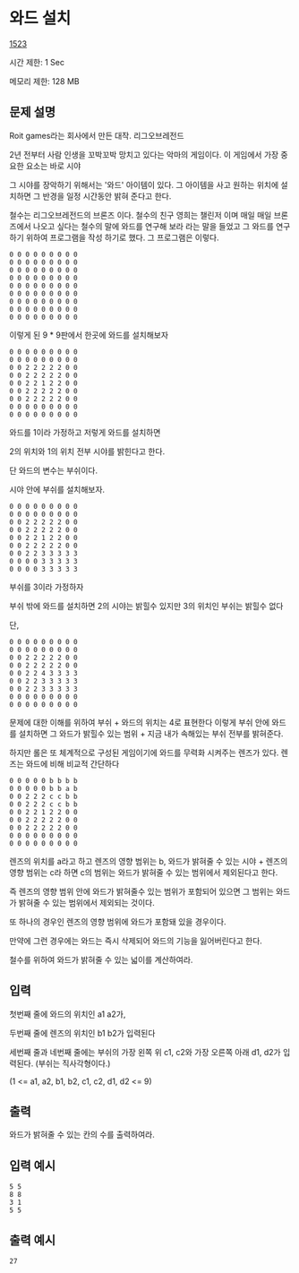 # 와드 설치

[1523](http://codeup.kr/problem.php?id=1523)

시간 제한: 1 Sec

메모리 제한: 128 MB



## 문제 설명

Roit games라는 회사에서 만든 대작. 리그오브레전드

2년 전부터 사람 인생을 꼬박꼬박 망치고 있다는 악마의 게임이다. 이 게임에서 가장 중요한 요소는 바로 시야

그 시야를 장악하기 위해서는 '와드' 아이템이 있다. 그 아이템을 사고 원하는 위치에 설치하면 그 반경을 일정 시간동안 밝혀 준다고 한다.

철수는 리그오브레전드의 브론즈 이다. 철수의 친구 영희는 챌린저 이며 매일 매일 브론즈에서 나오고 싶다는 철수의 말에 와드를  연구해 보라 라는 말을 들었고 그 와드를 연구하기 위하여 프로그램을 작성 하기로 했다.  그 프로그램은 이렇다.

```
0 0 0 0 0 0 0 0 0
0 0 0 0 0 0 0 0 0
0 0 0 0 0 0 0 0 0
0 0 0 0 0 0 0 0 0
0 0 0 0 0 0 0 0 0
0 0 0 0 0 0 0 0 0
0 0 0 0 0 0 0 0 0
0 0 0 0 0 0 0 0 0
0 0 0 0 0 0 0 0 0
```

이렇게 된 9 * 9판에서 한곳에 와드를 설치해보자

```
0 0 0 0 0 0 0 0 0
0 0 0 0 0 0 0 0 0
0 0 2 2 2 2 2 0 0
0 0 2 2 2 2 2 0 0
0 0 2 2 1 2 2 0 0
0 0 2 2 2 2 2 0 0
0 0 2 2 2 2 2 0 0
0 0 0 0 0 0 0 0 0
0 0 0 0 0 0 0 0 0
```

와드를 1이라 가정하고 저렇게 와드를 설치하면

2의 위치와 1의 위치 전부 시야를 밝힌다고 한다.

단 와드의 변수는 부쉬이다.

시야 안에 부쉬를 설치해보자.

```
0 0 0 0 0 0 0 0 0
0 0 0 0 0 0 0 0 0
0 0 2 2 2 2 2 0 0
0 0 2 2 2 2 2 0 0
0 0 2 2 1 2 2 0 0
0 0 2 2 2 2 2 0 0
0 0 2 2 3 3 3 3 3
0 0 0 0 3 3 3 3 3
0 0 0 0 3 3 3 3 3
```

부쉬를 3이라 가정하자

부쉬 밖에 와드를 설치하면 2의 시야는 밝힐수 있지만 3의 위치인 부쉬는 밝힐수 없다

단,

```
0 0 0 0 0 0 0 0 0
0 0 0 0 0 0 0 0 0
0 0 2 2 2 2 2 0 0
0 0 2 2 2 2 2 0 0
0 0 2 2 4 3 3 3 3
0 0 2 2 3 3 3 3 3
0 0 2 2 3 3 3 3 3
0 0 0 0 0 0 0 0 0
0 0 0 0 0 0 0 0 0
```

문제에 대한 이해를 위하여 부쉬 + 와드의 위치는 4로 표현한다
이렇게 부쉬 안에 와드를 설치하면
그 와드가 밝힐수 있는 범위 + 지금 내가 속해있는 부쉬 전부를 밝혀준다.

하지만 롤은 또 체계적으로 구성된 게임이기에 와드를 무력화 시켜주는 렌즈가 있다.
렌즈는 와드에 비해 비교적 간단하다

```
0 0 0 0 0 b b b b
0 0 0 0 0 b b a b
0 0 2 2 2 c c b b
0 0 2 2 2 c c b b
0 0 2 2 1 2 2 0 0
0 0 2 2 2 2 2 0 0
0 0 2 2 2 2 2 0 0
0 0 0 0 0 0 0 0 0
0 0 0 0 0 0 0 0 0
```

렌즈의 위치를 a라고 하고 렌즈의 영향 범위는 b, 와드가 밝혀줄 수 있는 시야 + 렌즈의 영향 범위는 c라 하면 c의 범위는 와드가 밝혀줄 수 있는 범위에서 제외된다고 한다.

즉 렌즈의 영향 범위 안에 와드가 밝혀줄수 있는 범위가 포함되어 있으면 그 범위는 와드가 밝혀줄 수 있는 범위에서 제외되는 것이다.

또 하나의 경우인 렌즈의 영향 범위에 와드가 포함돼 있을 경우이다.

만약에 그런 경우에는 와드는 즉시 삭제되어 와드의 기능을 잃어버린다고 한다.

철수를 위하여 와드가 밝혀줄 수 있는 넓이를 계산하여라.



## 입력

첫번째 줄에 와드의 위치인 a1 a2가,

두번째 줄에 렌즈의 위치인 b1 b2가 입력된다

세번째 줄과 네번째 줄에는 부쉬의 가장 왼쪽 위 c1,  c2와 가장 오른쪽 아래 d1, d2가 입력된다. (부쉬는 직사각형이다.)

(1 <= a1, a2, b1, b2, c1, c2, d1, d2 <= 9)



## 출력

와드가 밝혀줄 수 있는 칸의 수를 출력하여라.



## 입력 예시

```
5 5
8 8
3 1
5 5
```



## 출력 예시

```
27
```